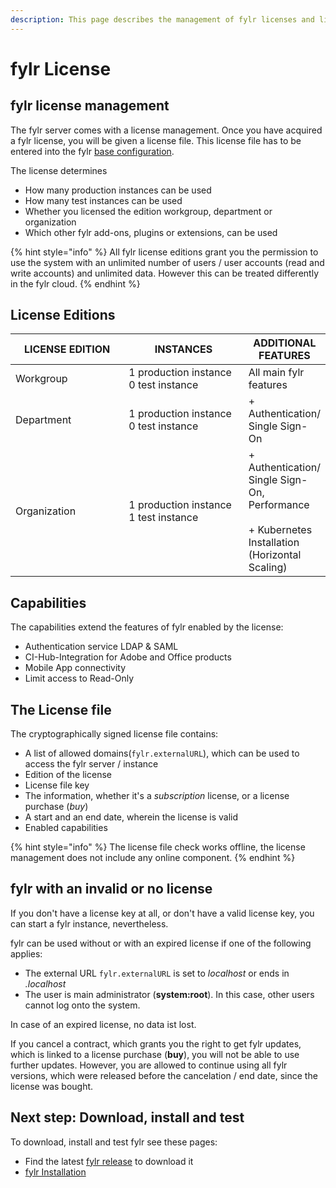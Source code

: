 ```yaml
---
description: This page describes the management of fylr licenses and license files.
---
```


# fylr License

## fylr license management

The fylr server comes with a license management. Once you have acquired a fylr license, you will be given a license file. This license file has to be entered into the fylr [base configuration](for-administrators/readme/).

The license determines

* How many production instances can be used
* How many test instances can be used
* Whether you licensed the edition workgroup, department or organization
* Which other fylr add-ons, plugins or extensions, can be used

{% hint style="info" %}
All fylr license editions grant you the permission to use the system with an unlimited number of users / user accounts (read and write accounts) and unlimited data. However this can be treated differently in the fylr cloud.
{% endhint %}

## License Editions

<table><thead><tr><th width="194">LICENSE EDITION</th><th width="210">INSTANCES</th><th>ADDITIONAL FEATURES</th></tr></thead><tbody><tr><td>Workgroup</td><td>1 production instance<br>0 test instance</td><td>All main fylr features</td></tr><tr><td>Department</td><td>1 production instance<br>0 test instance</td><td> + Authentication/ Single Sign-On</td></tr><tr><td>Organization</td><td>1 production instance<br>1 test instance</td><td> + Authentication/ Single Sign-On, Performance <br><br> + Kubernetes Installation (Horizontal Scaling)</td></tr></tbody></table>

## Capabilities

The capabilities extend the features of fylr enabled by the license:

* Authentication service LDAP & SAML
* CI-Hub-Integration for Adobe and Office products
* Mobile App connectivity
* Limit access to Read-Only

## The License file

The cryptographically signed license file contains:

* A list of allowed domains(`fylr.externalURL`), which can be used to access the fylr server / instance
* Edition of the license
* License file key
* The information, whether it's a _subscription_ license, or a license purchase (_buy_)
* A start and an end date, wherein the license is valid
* Enabled capabilities

{% hint style="info" %}
The license file check works offline, the license management does not include any online component.
{% endhint %}

## fylr with an invalid or no license

If you don't have a license key at all, or don't have a valid license key, you can start a fylr instance, nevertheless.

fylr can be used without or with an expired license if one of the following applies:

* The external URL `fylr.externalURL` is set to _localhost_ or ends in _.localhost_
* The user is main administrator (**system:root**). In this case, other users cannot log onto the system.

In case of an expired license, no data ist lost.

If you cancel a contract, which grants you the right to get fylr updates, which is linked to a license purchase (**buy**), you will not be able to use further updates. However, you are allowed to continue using all fylr versions, which were released before the cancelation / end date, since the license was bought.

## Next step: Download, install and test

To download, install and test fylr see these pages:

* Find the latest [fylr release](releases/) to download it
* [fylr Installation](for-system-administrators/installation/)
